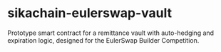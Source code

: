 # sikachain-eulerswap-vault
Prototype smart contract for a remittance vault with auto-hedging and expiration logic, designed for the EulerSwap Builder Competition.
